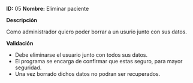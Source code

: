 **ID:** 05	**Nombre:** Eliminar paciente
	

**Descripción**

Como administrador quiero poder borrar a un usurio junto con sus datos.

**Validación**

* Debe eliminarse el usuario junto con todos sus datos.
* El programa se encarga de confirmar que estas seguro, para mayor seguridad.
* Una vez borrado dichos datos no podran ser recuperados.

